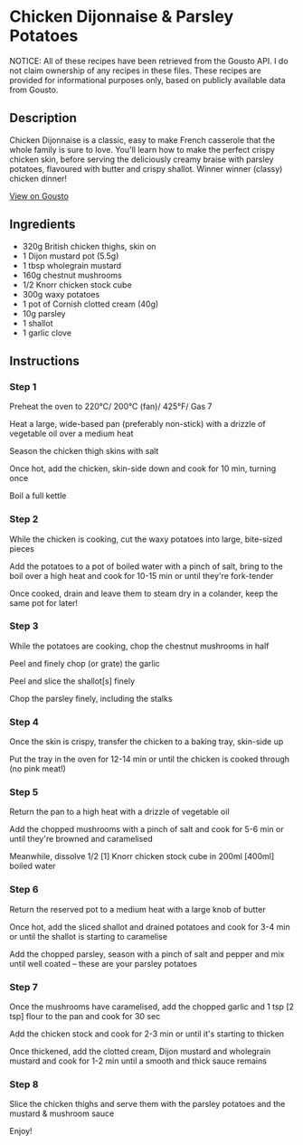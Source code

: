 # Chicken Dijonnaise & Parsley Potatoes

NOTICE: All of these recipes have been retrieved from the Gousto API. I do not claim ownership of any recipes in these files. These recipes are provided for informational purposes only, based on publicly available data from Gousto.

## Description

Chicken Dijonnaise is a classic, easy to make French casserole that the whole family is sure to love. You'll learn how to make the perfect crispy chicken skin, before serving the deliciously creamy braise with parsley potatoes, flavoured with butter and crispy shallot. Winner winner (classy) chicken dinner!

[View on Gousto](https://www.gousto.co.uk/recipes/cookbook/chicken-dijonnaise-parsley-potatoes)

## Ingredients

- 320g British chicken thighs, skin on
- 1 Dijon mustard pot (5.5g)
- 1 tbsp wholegrain mustard
- 160g chestnut mushrooms
- 1/2 Knorr chicken stock cube
-  300g waxy potatoes
- 1 pot of Cornish clotted cream (40g)
- 10g parsley
- 1 shallot
- 1 garlic clove

## Instructions


### Step 1

Preheat the oven to 220°C/ 200°C (fan)/ 425°F/ Gas 7


Heat a large, wide-based pan (preferably non-stick) with a drizzle of vegetable oil over a medium heat 


Season the chicken thigh skins with salt 


Once hot, add the chicken, skin-side down and cook for 10 min, turning once


Boil <span class="text-highlight">a full kettle</span>


### Step 2

<span class="text-highlight">While the chicken is cooking, cut</span> the waxy potatoes into large, bite-sized pieces


Add the potatoes to a pot of boiled water with a pinch of salt, bring to the boil over a high heat and cook for 10-15 min or until they're fork-tender


Once cooked, drain and leave them to steam dry in a colander, keep the same pot for later!


### Step 3

<span class="text-highlight">While the potatoes are cooking, chop the</span><span class="text-highlight"> chestnut</span> mushrooms in half


Peel and finely chop (or grate) the garlic 


Peel and slice the shallot<span class="text-danger">[s]</span> finely


Chop the parsley finely, including the stalks


### Step 4

Once the skin is crispy, transfer the chicken to a baking tray, skin-side up


Put the tray in the oven for 12-14 min or until the chicken is cooked through<span class="text-highlight"> (no pink meat!)</span>


### Step 5

Return the pan to a high heat with a drizzle of vegetable oil 


Add the chopped mushrooms with a pinch of salt and cook for 5-6 min or until they're browned and caramelised


Meanwhile, dissolve 1/2 <span class="text-danger">[1]</span> <span class="text-highlight">Knorr</span> chicken stock cube in 200ml <span class="text-danger">[400ml]</span> boiled water


### Step 6

<span class="text-highlight">Return</span> the reserved pot to a medium heat with a large knob of butter


Once hot, add the sliced shallot and drained potatoes and cook for 3-4 min or until the shallot is starting to caramelise


Add the chopped parsley, season with a pinch of salt and pepper and mix until well coated – these are your parsley potatoes


### Step 7

Once the mushrooms have caramelised, add the chopped garlic and 1 tsp<span class="text-danger"> [2 tsp]</span> flour to the pan and cook for 30 sec


Add the chicken stock and cook for 2-3 min or until it's starting to thicken


Once thickened, add the clotted cream, Dijon mustard and wholegrain mustard and cook for 1-2 min until a smooth and thick sauce remains

### Step 8

Slice the chicken thighs and serve them with the parsley potatoes and the mustard &amp; mushroom sauce 


Enjoy!

